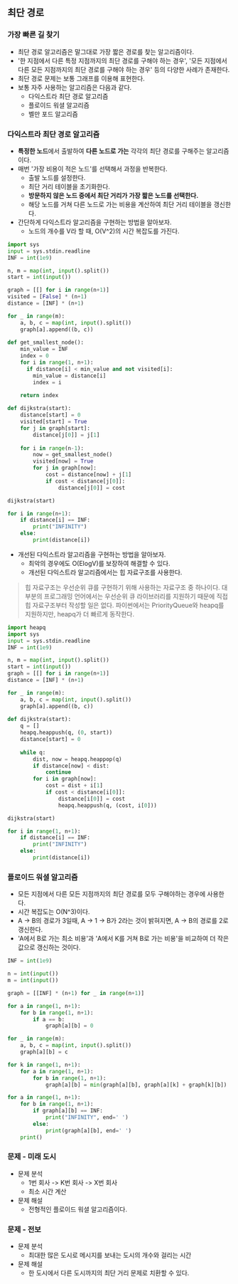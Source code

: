 ## 최단 경로
### 가장 빠른 길 찾기
- 최단 경로 알고리즘은 말그대로 가장 짧은 경로를 찾는 알고리즘이다.
- '한 지점에서 다른 특정 지점까지의 최단 경로를 구해야 하는 경우', '모든 지점에서 다른 모든 지점까지의 최단 경로를 구해야 하는 경우' 등의 다양한 사례가 존재한다.
- 최단 경로 문제는 보통 그래프를 이용해 표현한다.
- 보통 자주 사용하는 알고리즘은 다음과 같다.
  - 다익스트라 최단 경로 알고리즘
  - 플로이드 워셜 알고리즘
  - 벨만 포드 알고리즘

### 다익스트라 최단 경로 알고리즘
- **특정한 노드**에서 출발하여 **다른 노드로 가는** 각각의 최단 경로를 구해주는 알고리즘이다.
- 매번 '가장 비용이 적은 노드'를 선택해서 과정을 반복한다.
  - 출발 노드를 설정한다.
  - 최단 거리 테이블을 초기화한다.
  - **방문하지 않은 노드 중에서 최단 거리가 가장 짧은 노드를 선택한다.**
  - 해당 노드를 거쳐 다른 노드로 가는 비용을 계산하여 최단 거리 테이블을 갱신한다.
- 간단하게 다익스트라 알고리즘을 구현하는 방법을 알아보자.
  - 노드의 개수를 V라 할 때, O(V^2)의 시간 복잡도를 가진다.
```python
import sys
input = sys.stdin.readline
INF = int(1e9)

n, m = map(int, input().split())
start = int(input())

graph = [[] for i in range(n+1)]
visited = [False] * (n+1)
distance = [INF] * (n+1)

for _ in range(m):
    a, b, c = map(int, input().split())
    graph[a].append((b, c))
  
def get_smallest_node():
    min_value = INF
    index = 0
    for i in range(1, n+1):
      if distance[i] < min_value and not visited[i]:
        min_value = distance[i]
        index = i
        
    return index

def dijkstra(start):
    distance[start] = 0
    visited[start] = True
    for j in graph[start]:
        distance[j[0]] = j[1]
        
    for i in range(n-1):
        now = get_smallest_node()
        visited[now] = True
        for j in graph[now]:
            cost = distance[now] + j[1]
            if cost < distance[j[0]]:
                distance[j[0]] = cost

dijkstra(start)

for i in range(n+1):
    if distance[i] == INF:
        print("INFINITY")
    else:
        print(distance[i])
```

- 개선된 다익스트라 알고리즘을 구현하는 방법을 알아보자.
  - 최악의 경우에도 O(ElogV)를 보장하여 해결할 수 있다.
  - 개선된 다익스트라 알고리즘에서는 힙 자료구조를 사용한다.
> 힙 자료구조는 우선순위 큐를 구현하기 위해 사용하는 자료구조 중 하나이다.
> 대부분의 프로그래밍 언어에서는 우선순위 큐 라이브러리를 지원하기 때문에 직접 힙 자료구조부터 작성할 일은 없다.
> 파이썬에서는 PriorityQueue와 heapq를 지원하지만, heapq가 더 빠르게 동작한다.

```python
import heapq
import sys
input = sys.stdin.readline
INF = int(1e9)

n, m = map(int, input().split())
start = int(input())
graph = [[] for i in range(n+1)]
distance = [INF] * (n+1)

for _ in range(m):
    a, b, c = map(int, input().split())
    graph[a].append((b, c))
    
def dijkstra(start):
    q = []
    heapq.heappush(q, (0, start))
    distance[start] = 0
    
    while q:
        dist, now = heapq.heappop(q)
        if distance[now] < dist:
            continue
        for i in graph[now]:
            cost = dist + i[1]
            if cost < distance[i[0]]:
                distance[i[0]] = cost
                heapq.heappush(q, (cost, i[0]))

dijkstra(start)

for i in range(1, n+1):
    if distance[i] == INF:
        print("INFINITY")
    else:
        print(distance[i])
```

### 플로이드 워셜 알고리즘
- 모든 지점에서 다른 모든 지점까지의 최단 경로를 모두 구해야하는 경우에 사용한다.
- 시간 복잡도는 O(N^3)이다.
- A -> B의 경로가 3일때, A -> 1 -> B가  2라는 것이 밝혀지면, A -> B의 경로를 2로 갱신한다.
- 'A에서 B로 가는 최소 비용'과 'A에서 K를 거쳐 B로 가는 비용'을 비교하여 더 작은 값으로 갱신하는 것이다.
```python
INF = int(1e9)

n = int(input())
m = int(input())

graph = [[INF] * (n+1) for _ in range(n+1)]

for a in range(1, n+1):
    for b in range(1, n+1):
        if a == b:
            graph[a][b] = 0

for _ in range(m):
    a, b, c = map(int, input().split())
    graph[a][b] = c

for k in range(1, n+1):
    for a in range(1, n+1):
        for b in range(1, n+1):
            graph[a][b] = min(graph[a][b], graph[a][k] + graph[k][b])

for a in range(1, n+1):
    for b in range(1, n+1):
        if graph[a][b] == INF:
            print("INFINITY", end=' ')
        else:
            print(graph[a][b], end=' ')
    print()
```

### 문제 - 미래 도시
- 문제 분석
  - 1번 회사 -> K번 회사 -> X번 회사
  - 최소 시간 계산
- 문제 해설
  - 전형적인 플로이드 워셜 알고리즘이다.

### 문제 - 전보
- 문제 분석
  - 최대한 많은 도시로 메시지를 보내는 도시의 개수와 걸리는 시간
- 문제 해설
  - 한 도시에서 다른 도시까지의 최단 거리 문제로 치환할 수 있다.